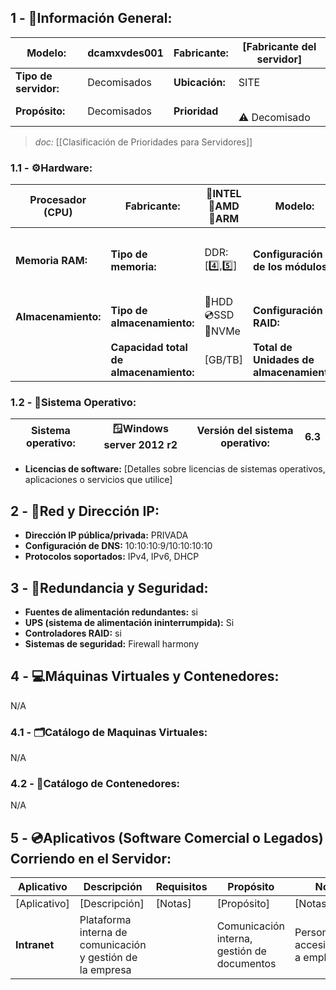 ## **1 - 📓Información General:**

| **Modelo:**           | dcamxvdes001 | Fabricante:    | [Fabricante del servidor] |
| --------------------- | ------------ | -------------- | ------------------------- |
| **Tipo de servidor:** | Decomisados  | **Ubicación:** | SITE                      |
| **Propósito:**        | Decomisados  | **Prioridad**  | <br>⚠️ Decomisado         |
> _doc:_ [[Clasificación de Prioridades para Servidores]]
> 
### **1.1 - ⚙️Hardware:**

| Procesador (CPU)    | **Fabricante:**                        | 🔹INTEL<br>🔺AMD<br>🔸ARM | **Modelo:**                              | [modelo de la CPU]               |
| ------------------- | -------------------------------------- | ------------------------- | ---------------------------------------- | -------------------------------- |
| **Memoria RAM:**    | **Tipo de memoria:**                   | DDR: [4️⃣,5️⃣]            | **Configuración de los módulos:**        | [Número de módulos, canal, etc.] |
| **Almacenamiento:** | **Tipo de almacenamiento:**            | 💾HDD <br>💿SSD<br>💽NVMe | **Configuración RAID:**                  | ✅❌<br>Raid[# Num]                |
|                     | **Capacidad total de almacenamiento:** | [GB/TB]                   | **Total de Unidades de almacenamiento:** | [X]                              |

### **1.2 - 🐧Sistema Operativo:**

| **Sistema operativo:**             | 🪟Windows server 2012 r2                  | **Versión del sistema operativo:** | 6.3 |
| ---------------------------------- | ----------------------------------------- | ---------------------------------- | --- |
- **Licencias de software:** [Detalles sobre licencias de sistemas operativos, aplicaciones o servicios que utilice]

## **2 - 🛜Red y Dirección IP:**
- **Dirección IP pública/privada:** PRIVADA
- **Configuración de DNS:** 10:10:10:9/10:10:10:10
- **Protocolos soportados:** IPv4, IPv6, DHCP

## **3 - 🔐Redundancia y Seguridad:**
- **Fuentes de alimentación redundantes:** si
- **UPS (sistema de alimentación ininterrumpida):** Si
- **Controladores RAID:** si
- **Sistemas de seguridad:** Firewall harmony

## **4 - 💻Máquinas Virtuales y Contenedores:**
N/A
### **4.1 - 🗂️Catálogo de Maquinas Virtuales:**
N/A
### **4.2 - 📁Catálogo de Contenedores:**
N/A
## **5 - 💿Aplicativos (Software Comercial o Legados) Corriendo en el Servidor:**

| **Aplicativo** | **Descripción**                                            | Requisitos | **Propósito**                               | **Notas**                                 |
| -------------- | ---------------------------------------------------------- | ---------- | ------------------------------------------- | ----------------------------------------- |
| [Aplicativo]   | [Descripción]                                              | [Notas]    | [Propósito]                                 | [Notas]                                   |
| **Intranet**   | Plataforma interna de comunicación y gestión de la empresa |            | Comunicación interna, gestión de documentos | Personalizado, accesible solo a empleados |
